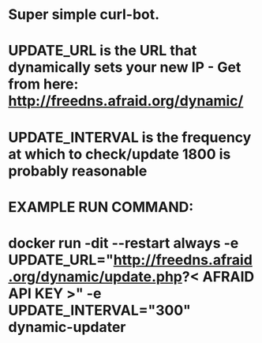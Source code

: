 # Super simple curl-bot.
# UPDATE_URL is the URL that dynamically sets your new IP - Get from here: http://freedns.afraid.org/dynamic/
# UPDATE_INTERVAL is the frequency at which to check/update 1800 is probably reasonable

# EXAMPLE RUN COMMAND:
# docker run -dit --restart always -e UPDATE_URL="http://freedns.afraid.org/dynamic/update.php?< AFRAID API KEY >" -e UPDATE_INTERVAL="300" dynamic-updater

